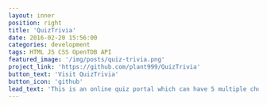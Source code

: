 ```yaml
---
layout: inner
position: right
title: 'QuizTrivia'
date: 2016-02-20 15:56:00
categories: development
tags: HTML JS CSS OpenTDB API
featured_image: '/img/posts/quiz-trivia.png'
project_link: 'https://github.com/plant999/QuizTrivia'
button_text: 'Visit QuizTrivia'
button_icon: 'github'
lead_text: 'This is an online quiz portal which can have 5 multiple choice questions of any category and after submission gives a score'
---
```

